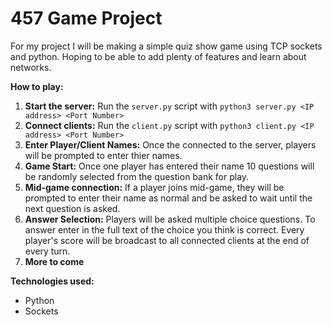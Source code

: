# 457 Game Project

For my project I will be making a simple quiz show game using TCP sockets and python. Hoping to be able to add plenty of features and learn about networks.

**How to play:**
1. **Start the server:** Run the `server.py` script with `python3 server.py <IP address> <Port Number>`
2. **Connect clients:** Run the `client.py` script with `python3 client.py <IP address> <Port Number>`
3. **Enter Player/Client Names:** Once the connected to the server, players will be prompted to enter thier names.
4. **Game Start:** Once one player has entered their name 10 questions will be randomly selected from the question bank for play.
5. **Mid-game connection:** If a player joins mid-game, they will be prompted to enter their name as normal and be asked to wait until the next question is asked.
6. **Answer Selection:** Players will be asked multiple choice questions. To answer enter in the full text of the choice you think is correct. Every player's score will be broadcast to all connected clients at the end of every turn.
7. **More to come**

**Technologies used:**
* Python
* Sockets
